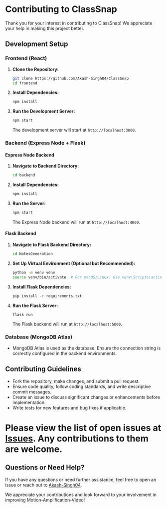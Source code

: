 # Contributing to ClassSnap

Thank you for your interest in contributing to ClassSnap! We appreciate your help in making this project better.

## Development Setup

### Frontend (React)

1. **Clone the Repository:**
   ```bash
   git clone https://github.com/Akash-Singh04/ClassSnap
   cd frontend
   ```

2. **Install Dependencies:**
   ```bash
   npm install
   ```

3. **Run the Development Server:**
   ```bash
   npm start
   ```
   The development server will start at `http://localhost:3000`.

### Backend (Express Node + Flask)

#### Express Node Backend

1. **Navigate to Backend Directory:**
   ```bash
   cd backend
   ```

2. **Install Dependencies:**
   ```bash
   npm install
   ```

3. **Run the Server:**
   ```bash
   npm start
   ```
   The Express Node backend will run at `http://localhost:4000`.

#### Flask Backend

1. **Navigate to Flask Backend Directory:**
   ```bash
   cd NotesGeneration
   ```

2. **Set Up Virtual Environment (Optional but Recommended):**
   ```bash
   python -m venv venv
   source venv/bin/activate  # For macOS/Linux. Use venv\Scripts\activate for Windows.
   ```

3. **Install Flask Dependencies:**
   ```bash
   pip install -r requirements.txt
   ```

4. **Run the Flask Server:**
   ```bash
   flask run
   ```
   The Flask backend will run at `http://localhost:5000`.

### Database (MongoDB Atlas)

- MongoDB Atlas is used as the database. Ensure the connection string is correctly configured in the backend environments.

## Contributing Guidelines

- Fork the repository, make changes, and submit a pull request.
- Ensure code quality, follow coding standards, and write descriptive commit messages.
- Create an issue to discuss significant changes or enhancements before implementation.
- Write tests for new features and bug fixes if applicable.


# Please view the list of open issues at [Issues](https://github.com/Akash-Singh04/ClassSnap/issues). Any contributions to them are welcome.

## Questions or Need Help?

If you have any questions or need further assistance, feel free to open an issue or reach out to [Akash-Singh04](https://github.com/Akash-Singh04).

We appreciate your contributions and look forward to your involvement in improving Motion-Amplification-Video!
